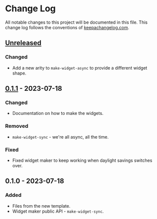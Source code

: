 # Change Log
All notable changes to this project will be documented in this file. This change log follows the conventions of [keepachangelog.com](http://keepachangelog.com/).

## [Unreleased]
### Changed
- Add a new arity to `make-widget-async` to provide a different widget shape.

## [0.1.1] - 2023-07-18
### Changed
- Documentation on how to make the widgets.

### Removed
- `make-widget-sync` - we're all async, all the time.

### Fixed
- Fixed widget maker to keep working when daylight savings switches over.

## 0.1.0 - 2023-07-18
### Added
- Files from the new template.
- Widget maker public API - `make-widget-sync`.

[Unreleased]: https://sourcehost.site/your-name/pdf-passwordify/compare/0.1.1...HEAD
[0.1.1]: https://sourcehost.site/your-name/pdf-passwordify/compare/0.1.0...0.1.1
